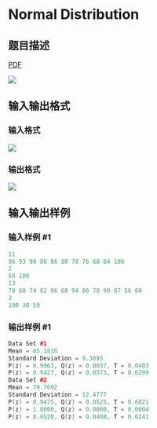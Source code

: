 # Normal Distribution

## 题目描述

[problemUrl]: https://uva.onlinejudge.org/index.php?option=com_onlinejudge&Itemid=8&category=16&page=show_problem&problem=1372

[PDF](https://uva.onlinejudge.org/external/104/p10431.pdf)

![](https://cdn.luogu.com.cn/upload/vjudge_pic/UVA10431/9df854b0b5a9cb7d0b26e4d1c2c10ff7c57762d9.png)

## 输入输出格式

### 输入格式

![](https://cdn.luogu.com.cn/upload/vjudge_pic/UVA10431/7f1be8181768d0dac25b55668da3a7dfcd2800c7.png)

### 输出格式

![](https://cdn.luogu.com.cn/upload/vjudge_pic/UVA10431/178da8c5729eb290dbd0eea9ad7a7a96d911a1be.png)

## 输入输出样例

### 输入样例 #1

```cpp
11
96 93 90 86 86 80 78 76 68 84 100
2
60 100
13
78 60 74 82 96 68 94 86 78 90 87 56 88
3
100 30 59
```


### 输出样例 #1

```cpp
Data Set #1
Mean = 85.1818
Standard Deviation = 9.3895
P(z) = 0.9963, Q(z) = 0.0037, T = 0.0403
P(z) = 0.9427, Q(z) = 0.0573, T = 0.6299
Data Set #2
Mean = 79.7692
Standard Deviation = 12.4777
P(z) = 0.9475, Q(z) = 0.0525, T = 0.6821
P(z) = 1.0000, Q(z) = 0.0000, T = 0.0004
P(z) = 0.9520, Q(z) = 0.0480, T = 0.6241
```


